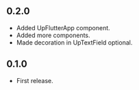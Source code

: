 ## 0.2.0
- Added UpFlutterApp component.
- Added more components.
- Made decoration in UpTextField optional.

## 0.1.0
- First release.
